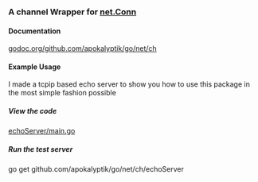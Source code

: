 ### A channel Wrapper for <a href="http://golang.org/pkg/net/#Conn">net.Conn</a>

#### Documentation

<a href="https://godoc.org/github.com/apokalyptik/go/net/ch">godoc.org/github.com/apokalyptik/go/net/ch</a>

#### Example Usage

I made a tcpip based echo server to show you how to use this package in the most simple fashion possible

##### View the code

<a href="https://github.com/apokalyptik/go/blob/master/net/ch/echoServer/main.go">echoServer/main.go</a>

##### Run the test server

go get github.com/apokalyptik/go/net/ch/echoServer 

